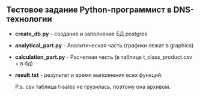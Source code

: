 ## Тестовое задание Python-программист в DNS-технологии
* <b>create_db.py</b> - создание и заполнение БД postgres 
* <b>analytical_part.py</b> - Аналитическая часть (графики лежат в graphics)
* <b>calculation_part.py</b> - Расчетная часть (в таблице t_class_product.csv  + в бд)
* <b>result.txt</b> - результат и время выполнения всех функций.
  
  P.s. csv таблица t-sales не грузилась, поэтому она архивом.
